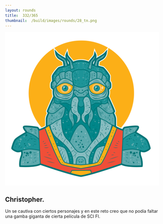 ```yaml
---
layout:	rounds
title:	332/365
thumbnail:	/build/images/rounds/28_tn.png
---
```


![	332/365	](/build/images/rounds/28.png	)

##	Christopher.
Un se cautiva con ciertos personajes y en este reto creo que no podía faltar una gamba giganta de cierta película de SCI FI.
